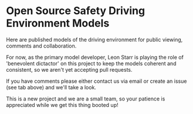 # Open Source Safety Driving Environment Models

Here are published models of the driving environment for public viewing, comments and collaboration.

For now, as the primary model developer, Leon Starr is playing the role of 'benevolent dictactor' on this project to keep the models coherent and consistent, so we aren't yet accepting pull requests.

If you have comments please either contact us via email or create an issue (see tab above) and we'll take a look.

This is a new project and we are a small team, so your patience is appreciated while we get this thing booted up!
